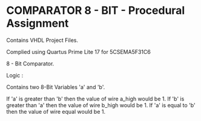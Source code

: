 # COMPARATOR 8 - BIT - Procedural Assignment

Contains VHDL Project Files.

Complied using Quartus Prime Lite 17 for 5CSEMA5F31C6 

8 - Bit Comparator. 

Logic :

Contains two 8-Bit Variables 'a' and  'b'.

If 'a' is greater than 'b' then the value of wire a_high would be 1.
If 'b' is greater than 'a' then the value of wire b_high would be 1.
If 'a' is equal to 'b' then the value of wire equal would be 1.

